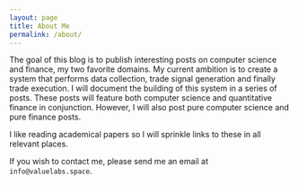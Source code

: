 ```yaml
---
layout: page
title: About Me
permalink: /about/
---
```


The goal of this blog is to publish interesting posts on computer science and finance, my two favorite domains. My current ambition is to create a system that performs data collection, trade signal generation and finally trade execution. I will document the building of this system in a series of posts. These posts will feature both computer science and quantitative finance in conjunction. However, I will also post pure computer science and pure finance posts.

I like reading academical papers so I will sprinkle links to these in all relevant places.

If you wish to contact me, please send me an email at `info@valuelabs.space`.

